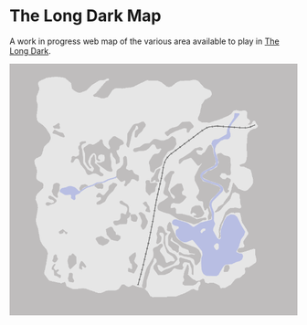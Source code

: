 # The Long Dark Map

A work in progress web map of the various area available to play in [The Long Dark](http://intothelongdark.com/).

![](map.png)

